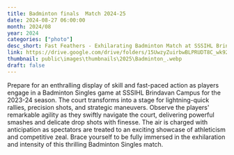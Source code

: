 ```yaml
---
title: Badminton finals  Match 2024-25
date: 2024-08-27 06:00:00
month: 2024/08
year: 2024
categories: ["photo"]
desc_short: Fast Feathers - Exhilarating Badminton Match at SSSIHL Brindavan Campus - Skill, Speed, and Smash on Full Display
link: https://drive.google.com/drive/folders/15UwzyZuirbwBLPRUDT8C_wk92SWnclPf?usp=drive_link
thumbnail: public\images\thumbnails\2025\Badminton_.webp
draft: false
---
```


 Prepare for an enthralling display of skill and fast-paced action as players engage in a Badminton Singles game at SSSIHL Brindavan Campus for the 2023-24 season. The court transforms into a stage for lightning-quick rallies, precision shots, and strategic maneuvers. Observe the players' remarkable agility as they swiftly navigate the court, delivering powerful smashes and delicate drop shots with finesse. The air is charged with anticipation as spectators are treated to an exciting showcase of athleticism and competitive zeal. Brace yourself to be fully immersed in the exhilaration and intensity of this thrilling Badminton Singles match. 